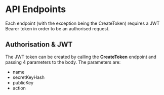 # API Endpoints

Each endpoint (with the exception being the CreateToken) requires a JWT Bearer token in order to be an authorised request.

## Authorisation & JWT
The JWT token can be created by calling the **CreateToken** endpoint and passing 4 parameters to the body. The parameters are:

  - name
  - secretKeyHash
  - publicKey
  - action

